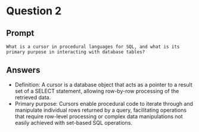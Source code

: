 # Question 2

## Prompt
```
What is a cursor in procedural languages for SQL, and what is its primary purpose in interacting with database tables?
```

## Answers

- Definition: A cursor is a database object that acts as a pointer to a result set of a SELECT statement, allowing row-by-row processing of the retrieved data.
- Primary purpose: Cursors enable procedural code to iterate through and manipulate individual rows returned by a query, facilitating operations that require row-level processing or complex data manipulations not easily achieved with set-based SQL operations.
